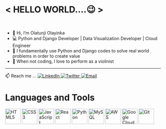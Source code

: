 <h1> &lt; HELLO WORLD....😉 &gt; </HELLO> </h1>
<br />
<ul>
  <li>👋 Hi, I’m Olatunji Olayinka</li>
  <li>💻 Python and Django Developer | Data Visualization Developer | Cloud Engineer</li>
  <li>👀 I fundamentally use Python and Django codes to solve real world problems in order to create value</li>
  <li>🎻 When not coding, I love to perform as a violinist</li>
</ul>

<hr />

<div align="left">📫 Reach me ...
  <a href="https://www.linkedin.com/in/olatunji-olayinka-coder/" target="_blank">
    <img src="https://img.shields.io/badge/-LinkedIn-blue?style=flat&logo=linkedin&logoColor=white" alt="LinkedIn">
  </a>
  <a href="https://twitter.com/YinkaCoder" target="_blank">
    <img src="https://img.shields.io/badge/-Twitter-1ca0f1?style=flat&logo=twitter&logoColor=white" alt="Twitter">
  </a>
  <a href="mailto:olatunji.weber@gmail.com">
    <img src="https://img.shields.io/badge/-Email-c14438?style=flat&logo=mail.ru&logoColor=white" alt="Email">
  </a>
</div>


<h1>Languages and Tools</h1>
<div>
  <!-- HTML5 Icon -->
<img src="https://cdn.jsdelivr.net/gh/devicons/devicon/icons/html5/html5-original-wordmark.svg" alt="HTML5" width="50" height="50">

<!-- CSS3 Icon -->
<img src="https://cdn.jsdelivr.net/gh/devicons/devicon/icons/css3/css3-original-wordmark.svg" alt="CSS3" width="50" height="50">

<!-- JavaScript Icon -->
<img src="https://cdn.jsdelivr.net/gh/devicons/devicon/icons/javascript/javascript-original.svg" alt="JavaScript" width="50" height="50">

<!-- React Icon -->
<img src="https://cdn.jsdelivr.net/gh/devicons/devicon/icons/react/react-original-wordmark.svg" alt="React" width="50" height="50">

<!-- Python Icon -->
<img src="https://cdn.jsdelivr.net/gh/devicons/devicon/icons/python/python-original-wordmark.svg" alt="Python" width="50" height="50">

<!-- MySQL Icon -->
<img src="https://cdn.jsdelivr.net/gh/devicons/devicon/icons/mysql/mysql-original-wordmark.svg" alt="MySQL" width="50" height="50">

<!-- AWS Icon -->
<img src="https://cdn.jsdelivr.net/gh/devicons/devicon/icons/amazonwebservices/amazonwebservices-original-wordmark.svg" alt="AWS" width="50" height="50">

<!-- Google Cloud Platform Icon -->
<img src="https://cdn.jsdelivr.net/gh/devicons/devicon/icons/googlecloud/googlecloud-original-wordmark.svg" alt="Google Cloud Platform" width="50" height="50">

<!-- Git Icon -->
<img src="https://cdn.jsdelivr.net/gh/devicons/devicon/icons/git/git-original-wordmark.svg" alt="Git" width="50" height="50">

</div>





<!---
olatunji-weber/olatunji-weber is a ✨ special ✨ repository because its `README.md` (this file) appears on your GitHub profile.
You can click the Preview link to take a look at your changes.
--->
